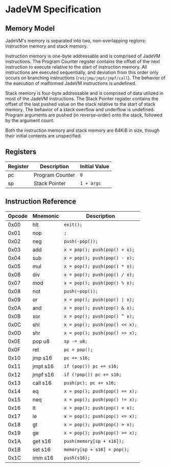 # JadeVM Specification

## Memory Model
JadeVM's memory is separated into two, non-overlapping regions: instruction memory and stack memory.

Instruction memory is one-byte addressable and is comprised of JadeVM instructions. The Program Counter register
contains the offset of the next instruction to execute relative to the start of instruction memory. All instructions are
executed sequentially, and deviation from this order only occurs on branching instructions (`ret/jmp/jmpt/jmpf/call`).
The behavior of the execution of malformed JadeVM instructions is undefined.

Stack memory is four-byte addressable and is comprised of data utilized in most of the JadeVM instructions. The
Stack Pointer register contains the offset of the last pushed value on the stack relative to the start of stack memory.
The behavior of a stack overflow and underflow is undefined. Program arguments are pushed (in reverse-order) onto the
stack, followed by the argument count.

Both the instruction memory and stack memory are 64KiB in size, though their initial contents are unspecified.

## Registers
Register | Description     | Initial Value
---------|-----------------|--------------
pc       | Program Counter | `0`
sp       | Stack Pointer   | `1 + argc`

## Instruction Reference
Opcode | Mnemonic   | Description
-------|------------|-------------------------------
0x00   | hlt        | `exit();`
0x01   | nop        | `;`
0x02   | neg        | `push(-pop());`
0x03   | add        | `x = pop(); push(pop() + x);`
0x04   | sub        | `x = pop(); push(pop() - x);`
0x05   | mul        | `x = pop(); push(pop() * x);`
0x06   | div        | `x = pop(); push(pop() / x);`
0x07   | mod        | `x = pop(); push(pop() % x);`
0x08   | not        | `push(~pop());`
0x09   | or         | `x = pop(); push(pop() \| x);`
0x0A   | and        | `x = pop(); push(pop() & x);`
0x0B   | xor        | `x = pop(); push(pop() ^ x);`
0x0C   | shl        | `x = pop(); push(pop() << x);`
0x0D   | shr        | `x = pop(); push(pop() >> x);`
0x0E   | pop u8     | `sp -= u8;`
0x0F   | ret        | `pc = pop();`
0x10   | jmp s16    | `pc += s16;`
0x11   | jmpt s16   | `if (pop()) pc += s16;`
0x12   | jmpf s16   | `if (!pop()) pc += s16;`
0x13   | call s16   | `push(pc); pc += s16;`
0x14   | eq         | `x = pop(); push(pop() == x);`
0x15   | neq        | `x = pop(); push(pop() != x);`
0x16   | lt         | `x = pop(); push(pop() < x);`
0x17   | le         | `x = pop(); push(pop() <= x);`
0x18   | gt         | `x = pop(); push(pop() > x);`
0x19   | ge         | `x = pop(); push(pop() >= x);`
0x1A   | get s16    | `push(memory[sp + s16]);`
0x1B   | set s16    | `memory[sp + s16] = pop();`
0x1C   | imm s16    | `push(s16);`
